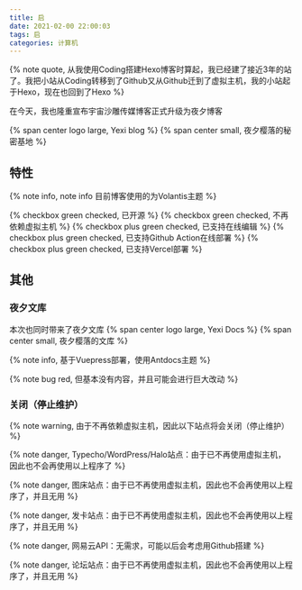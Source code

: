 ```yaml
---
title: 启
date: 2021-02-00 22:00:03
tags: 启
categories: 计算机
---
```

{% note quote, 从我使用Coding搭建Hexo博客时算起，我已经建了接近3年的站了。我把小站从Coding转移到了Github又从Github迁到了虚拟主机，我的小站起于Hexo，现在也回到了Hexo %}

在今天，我也隆重宣布宇宙沙雕传媒博客正式升级为夜夕博客

{% span center logo large, Yexi blog %}
{% span center small, 夜夕樱落的秘密基地 %}
## 特性

{% note info, note info 目前博客使用的为Volantis主题 %}

{% checkbox green checked, 已开源 %}
{% checkbox green checked, 不再依赖虚拟主机 %}
{% checkbox plus green checked, 已支持在线编辑 %}
{% checkbox plus green checked, 已支持Github Action在线部署 %}
{% checkbox plus green checked, 已支持Vercel部署 %}
## 其他

### 夜夕文库

本次也同时带来了夜夕文库
{% span center logo large, Yexi Docs %}
{% span center small, 夜夕樱落的文库 %}

{% note info, 基于Vuepress部署，使用Antdocs主题 %}

{% note bug red, 但基本没有内容，并且可能会进行巨大改动 %}

### 关闭（停止维护）

{% note warning, 由于不再依赖虚拟主机，因此以下站点将会关闭（停止维护） %}

{% note danger, Typecho/WordPress/Halo站点：由于已不再使用虚拟主机，因此也不会再使用以上程序了 %}

{% note danger, 图床站点：由于已不再使用虚拟主机，因此也不会再使用以上程序了，并且无用 %}

{% note danger, 发卡站点：由于已不再使用虚拟主机，因此也不会再使用以上程序了，并且无用 %}

{% note danger, 网易云API：无需求，可能以后会考虑用Github搭建 %}

{% note danger, 论坛站点：由于已不再使用虚拟主机，因此也不会再使用以上程序了，并且无用 %}
